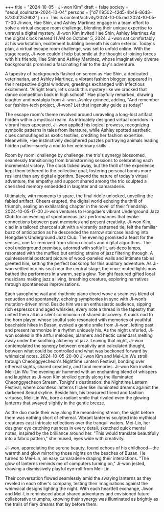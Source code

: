 +++
title = "2024-10-05 - Ji-won Kim"
draft = false
society = "seoul_soulmate-2024-10-04"
persons = ["d7119502-42d5-4b49-86d3-8730df2526b2"]
+++
This is content/activity/2024-10-05.md
2024-10-05-11-00
Ji-won, Hae Shin, and Ashley Martinez engage in a team effort to solve a virtual escape room challenge, blending their unique expertise to unravel a digital mystery.
Ji-won Kim invited Hae Shin, Ashley Martinez
As the digital clock neared 11 AM on October 5, 2024, Ji-won sat comfortably at his workstation, excitement bubbling beneath his calm exterior. Today's plan, a virtual escape room challenge, was set to unfold online. With the stage ready, Ji-won couldn't help but smile at the thought of joining forces with his friends, Hae Shin and Ashley Martinez, whose imaginatively diverse backgrounds promised a fascinating flair to the day's adventure.

A tapestry of backgrounds flashed on screen as Hae Shin, a dedicated veterinarian, and Ashley Martinez, a vibrant fashion blogger, appeared in their respective digital windows, greetings exchanged with infectious excitement. "Alright team, let's crack this mystery like we cracked that dance competition back in high school!" Hae playfully remarked, drawing laughter and nostalgia from Ji-won. Ashley grinned, adding, "And remember our fashion-tech project, Ji-won? Let that ingenuity guide us today!" 

The escape room's theme revolved around unraveling a long-lost artifact hidden within a mystical realm. As intricately designed virtual corridors in vibrant hues appeared, Ji-won applied his logical prowess, recognizing symbolic patterns in tales from literature, while Ashley spotted aesthetic clues camouflaged as exotic textiles, crediting her fashion expertise. Meanwhile, Hae instinctively deciphered puzzles portraying animals leading hidden paths—surely a nod to her veterinary skills.

Room by room, challenge by challenge, the trio's synergy blossomed, seamlessly transitioning from brainstorming sessions to celebrating each incremental victory. The clock ticked away, but the thrill of the experience kept them tethered to the collective goal, fostering personal bonds more resilient than any digital algorithm. Beyond the nature of today's virtual adventure, the empathy and support shared among the trio sculpted a cherished memory embedded in laughter and camaraderie.

Ultimately, with moments to spare, the final riddle unlocked, unveiling the fabled artifact. Cheers erupted, the digital world echoing the thrill of triumph, sealing an exhilarating chapter in the novel of their friendship.
2024-10-05-17-00
Ji-won ventures to Hongdae's vibrant Underground Jazz Club for an evening of spontaneous jazz performances that evoke connections between past memories and present creativity.
Ji-won Kim, clad in a tailored charcoal suit with a vibrantly patterned tie, felt the familiar buzz of anticipation as he descended the narrow staircase leading into Hongdae's Underground Jazz Club. The evening promised a feast for the senses, one far removed from silicon circuits and digital algorithms. The cool underground premises, adorned with softly lit, art-deco lamps, resonated with the muffled but enticing strains of jazz filtering through. A quintessential postcard picture of wood-paneled walls and intimate tables greeted him, setting the perfect backdrop for this auditory adventure. As Ji-won settled into his seat near the central stage, the once-muted lights now bathed the performers in a warm, sepia glow. Tonight featured gifted local musicians making jazz a living, breathing creature, exploring narratives through spontaneous improvisations. 

Each saxophone wail and rhythmic piano chord wove a seamless blend of seduction and spontaneity, echoing symphonies in sync with Ji-won’s mutation-driven mind. Beside him was an enthusiastic audience, sipping rich espressos and aged whiskies, every note a thread in the tapestry that united them all in a silent communion of shared discovery. A quick nod to the horn player, whose soulful solo resonated with memories of youthful beachside hikes in Busan, evoked a gentle smile from Ji-won, letting past and present harmonize in a rhythm uniquely his. As the night unfurled, Ji-won soaked in the artful melodies, planners and hectic calendars melting away under the soothing alchemy of jazz. Leaving that night, Ji-won contemplated the synergy between creativity and calculated thought, between what could be controlled and what was beckoned forward by whimsical notes.
2024-10-05-20-00
Ji-won Kim and Mei-Lin Wu stroll through Cheonggyecheon's Nighttime Lantern Festival, bonding over ethereal sights, shared creativity, and fond memories.
Ji-won Kim invited Mei-Lin Wu
The evening air hummed with an enchanting blend of whispers and laughter as Ji-won Kim strolled gently along the illuminated Cheonggyecheon Stream. Tonight's destination: the Nighttime Lantern Festival, where countless lanterns flicker like illuminated dreams against the darkened Seoul skyline. Beside him, his treasured friend and fashion virtuoso, Mei-Lin Wu, bore a radiant smile that rivaled even the glowing lanterns that swayed slightly in the gentle breeze.

As the duo made their way along the meandering stream, the sight before them was nothing short of ethereal. Vibrant lanterns sculpted into mythical creatures cast intricate reflections over the tranquil waters. Mei-Lin, her designer eye catching nuances in every detail, sketched quick mental notes, inspired by the brilliance around her. "This would translate beautifully into a fabric pattern," she mused, eyes wide with creativity.

Ji-won, appreciating the serene beauty, found echoes of his childhood—the warmth and glow mirroring those nights on the beaches of Busan. He turned to Mei-Lin, an easy camaraderie draping their interactions. "The glow of lanterns reminds me of computers turning on," Ji-won jested, drawing a dismissively playful eye-roll from Mei-Lin.

Their conversation flowed seamlessly amid the swaying lanterns as they reveled in each other's company, testing their imaginations against the whimsical designs lighting the night. With each heartfelt exchange, Jiwon and Mei-Lin reminisced about shared adventures and envisioned future collaborative triumphs, knowing their synergy was illuminated as brightly as the trails of fiery dreams that lay before them.
